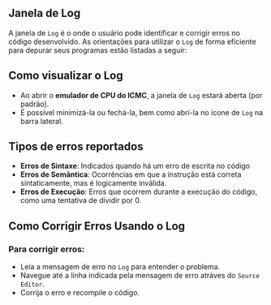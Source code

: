 ## Janela de Log 
A janela de `Log` é o onde o usuário pode identificar e corrigir erros no código desenvolvido. As orientações para utilizar o `Log` de forma eficiente para depurar seus programas estão listadas a seguir: 

## Como visualizar o Log

- Ao abrir o **emulador de CPU do ICMC**, a janela de `Log` estará aberta (por padrão).
- É possível minimizá-la ou fechá-la, bem como abri-la no ícone de `Log` na barra lateral.

## Tipos de erros reportados 

- **Erros de Sintaxe**: Indicados quando há um erro de escrita no código
- **Erros de Semântica**: Ocorrências em que a instrução está correta sintaticamente, mas é logicamente inválida.
- **Erros de Execução**: Erros que ocorrem durante a execução do código, como uma tentativa de dividir por 0. 

## Como Corrigir Erros Usando o Log 
### Para corrigir erros:
- Leia a mensagem de erro no `Log` para entender o problema. 
- Navegue até a linha indicada pela mensagem de erro atráves do `Source Editor`. <!-- Escrever 'Source Editor'  -->
- Corrija o erro e recompile o código. 